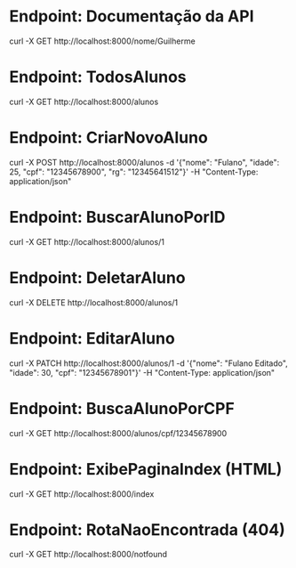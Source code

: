 # Endpoint: Documentação da API

curl -X GET http://localhost:8000/nome/Guilherme

# Endpoint: TodosAlunos
curl -X GET http://localhost:8000/alunos

# Endpoint: CriarNovoAluno
curl -X POST http://localhost:8000/alunos -d '{"nome": "Fulano", "idade": 25, "cpf": "12345678900", "rg": "12345641512"}' -H "Content-Type: application/json"

# Endpoint: BuscarAlunoPorID
curl -X GET http://localhost:8000/alunos/1

# Endpoint: DeletarAluno
curl -X DELETE http://localhost:8000/alunos/1

# Endpoint: EditarAluno
curl -X PATCH http://localhost:8000/alunos/1 -d '{"nome": "Fulano Editado", "idade": 30, "cpf": "12345678901"}' -H "Content-Type: application/json"

# Endpoint: BuscaAlunoPorCPF
curl -X GET http://localhost:8000/alunos/cpf/12345678900

# Endpoint: ExibePaginaIndex (HTML)
curl -X GET http://localhost:8000/index

# Endpoint: RotaNaoEncontrada (404)
curl -X GET http://localhost:8000/notfound